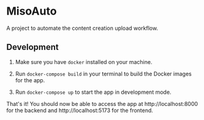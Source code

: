 # MisoAuto

A project to automate the content creation upload workflow.

## Development

1. Make sure you have `docker` installed on your machine.

2. Run `docker-compose build` in your terminal to build the Docker images for the app.

3. Run `docker-compose up` to start the app in development mode.

That's it! You should now be able to access the app at http://localhost:8000 for the backend and http://localhost:5173 for the frontend.
